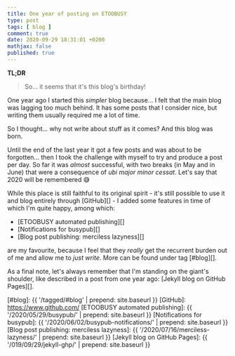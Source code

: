 ```yaml
---
title: One year of posting on ETOOBUSY
type: post
tags: [ blog ]
comment: true
date: 2020-09-29 18:31:01 +0200
mathjax: false
published: true
---
```


**TL;DR**

> So... it seems that it's this blog's birthday!

One year ago I started this *simpler* blog because... I felt that the
main blog was lagging too much behind. It has some posts that I consider
nice, but writing them usually required me a lot of time.

So I thought... why not write about stuff as it comes? And this blog was
born.

Until the end of the last year it got a few posts and was about to be
forgotten... then I took the challenge with myself to try and produce a
post per day. So far it was *almost* successful, with two breaks (in May
and in June) that were a consequence of *ubi major minor cessat*. Let's
say that 2020 will be remembered 😅

While this place is still faithful to its original spirit - it's still
possible to use it and blog entirely through [GitHub][] - I added some
features in time of which I'm quite happy, among which:

- [ETOOBUSY automated publishing][]
- [Notifications for busypub][]
- [Blog post publishing: merciless lazyness][]

are my favourite, because I feel that they *really* get the recurrent
burden out of me and allow me to *just write*. More can be found under
tag [#blog][].

As a final note, let's always remember that I'm standing on the giant's
shoulder, like described in a post from one year ago: [Jekyll blog on
GitHub Pages][].

[#blog]: {{ '/tagged/#blog' | prepend: site.baseurl }}
[GitHub]: https://www.github.com/
[ETOOBUSY automated publishing]: {{ '/2020/05/29/busypub/' | prepend: site.baseurl }}
[Notifications for busypub]: {{ '/2020/06/02/busypub-notifications/' | prepend: site.baseurl }}
[Blog post publishing: merciless lazyness]: {{ '/2020/07/16/merciless-lazyness/' | prepend: site.baseurl }}
[Jekyll blog on GitHub Pages]: {{ '/019/09/29/jekyll-ghp/' | prepend: site.baseurl }}
